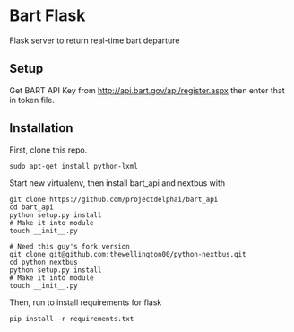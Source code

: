 # Bart Flask
Flask server to return real-time bart departure
## Setup
Get BART API Key from http://api.bart.gov/api/register.aspx then enter that in token file.
## Installation
First, clone this repo.

```
sudo apt-get install python-lxml
```
Start new virtualenv, then install bart_api and nextbus with
```
git clone https://github.com/projectdelphai/bart_api
cd bart_api
python setup.py install
# Make it into module
touch __init__.py
```

```
# Need this guy's fork version
git clone git@github.com:thewellington00/python-nextbus.git
cd python_nextbus
python setup.py install
# Make it into module
touch __init__.py
```

Then, run to install requirements for flask
```
pip install -r requirements.txt
```


